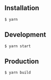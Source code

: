 ## Installation

```bash
$ yarn
```

## Development

```bash
$ yarn start
```

## Production

```bash
$ yarn build
```